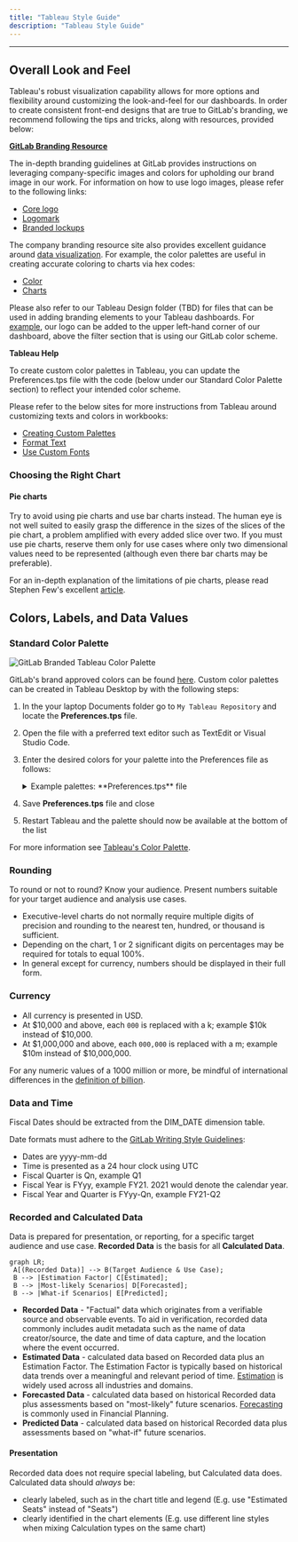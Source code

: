 ```yaml
---
title: "Tableau Style Guide"
description: "Tableau Style Guide"
---
```


---

## Overall Look and Feel

Tableau's robust visualization capability allows for more options and flexibility around customizing the look-and-feel for our dashboards. In order to create consistent front-end designs that are true to GitLab's branding, we recommend following the tips and tricks, along with resources, provided below:

**[GitLab Branding Resource](https://design.gitlab.com/brand/overview/)**

The in-depth branding guidelines at GitLab provides instructions on leveraging company-specific images and colors for upholding our brand image in our work. For information on how to use logo images, please refer to the following links:

- [Core logo](https://design.gitlab.com/brand-logo/core-logo/)
- [Logomark](https://design.gitlab.com/brand-logo/logomark/)
- [Branded lockups](https://design.gitlab.com/brand-logo/branded-lockups/)

The company branding resource site also provides excellent guidance around [data visualization](https://design.gitlab.com/data-visualization/overview/). For example, the color palettes are useful in creating accurate coloring to charts via hex codes:

- [Color](https://design.gitlab.com/data-visualization/color/)
- [Charts](https://design.gitlab.com/data-visualization/charts/)

Please also refer to our Tableau Design folder (TBD) for files that can be used in adding branding elements to your Tableau dashboards. For [example](https://drive.google.com/file/d/1N-6fCA8WTOmNLv3D2hr_zA4fhl4zBS8p/view?usp=sharing), our logo can be added to the upper left-hand corner of our dashboard, above the filter section that is using our GitLab color scheme.

**Tableau Help**

To create custom color palettes in Tableau, you can update the Preferences.tps file with the code (below under our Standard Color Palette section) to reflect your intended color scheme.

Please refer to the below sites for more instructions from Tableau around customizing texts and colors in workbooks:

- [Creating Custom Palettes](https://help.tableau.com/current/pro/desktop/en-us/formatting_create_custom_colors.htm)
- [Format Text](https://help.tableau.com/current/pro/desktop/en-us/formatting_fonts_beta.htm)
- [Use Custom Fonts](https://help.tableau.com/current/pro/desktop/en-us/formatting_create_custom_fonts.htm)

### Choosing the Right Chart

#### Pie charts

Try to avoid using pie charts and use bar charts instead. The human eye is not well suited to easily grasp the difference in the sizes of the slices of the pie chart, a problem amplified with every added slice over two. If you must use pie charts, reserve them only for use cases where only two dimensional values need to be represented (although even there bar charts may be preferable).

For an in-depth explanation of the limitations of pie charts, please read Stephen Few's excellent [article](https://www.perceptualedge.com/articles/visual_business_intelligence/save_the_pies_for_dessert.pdf).

## Colors, Labels, and Data Values

### Standard Color Palette

![GitLab Branded Tableau Color Palette](/images/handbook/enterprise-data/platform/tableau/gitlab_tableau_color_palette.png)

GitLab's brand approved colors can be found [here](https://design.gitlab.com/data-visualization/color/). Custom color palettes can be created in Tableau Desktop by with the following steps:

1. In the your laptop Documents folder go to `My Tableau Repository` and locate the **Preferences.tps** file.
2. Open the file with a preferred text editor such as TextEdit or Visual Studio Code.
3. Enter the desired colors for your palette into the Preferences file as follows:

    <details>
    <summary>Example palettes: **Preferences.tps** file</summary>

    ```xml
    <?xml version='1.0'?>
    <workbook>
    <preferences>

    <color-palette name="GitLab Brand Design" type="regular" >
    <color>#FFFFFF</color>
    <color>#171321</color>
    <color>#FCA326</color>
    <color>#FC6D26</color>
    <color>#E24329</color>
    <color>#A989F5</color>
    <color>#7759C2</color>
    <color>#CEB3EF</color>
    <color>#5943B6</color>
    <color>#2F2A6B</color>
    <color>#232150</color>
    <color>#FDF1DD</color>
    <color>#FFB9C9</color>
    <color>#C5F4EC</color>
    <color>#6FDAC9</color>
    <color>#10B1B1</color>
    <color>#D1D0D3</color>
    <color>#A2A1A6</color>
    <color>#74717A</color>
    <color>#45424D</color>
    <color>#2B2838</color>
    </color-palette>

    <color-palette name="GitLab Palette 1" type="regular">
    <color>#2078D0</color>
    <color>#2D9ED8</color>
    <color>#FCA326</color>
    <color>#FFCC02</color>
    <color>#1DA855</color>
    <color>#A989F5</color>
    <color>#6B4FBB</color>
    <color>#FC6D26</color>
    <color>#B7D5F4</color>
    <color>#E24329</color>
    <color>#7759C2</color>
    <color>#6FDAC9</color>
    <color>#ff9d73</color>
    <color>#AEA5D6</color>
    <color>#5829CB</color>
    <color>#54448A</color>
    <color>#F9980D</color>
    <color>#FF675F</color>
    <color>#CEB3EF</color>
    <color>#E38701</color>
    <color>#FB722D</color>
    <color>#4CEACC</color>
    <color>#FFD1BF</color>
    <color>#FFB9C9</color>
    <color>#D0C5E2</color>
    <color>#D1D0D3</color>
    <color>#BFBFBF</color>
    <color>#A2A1A6</color>
    <color>#74717A</color>
    <color>#45424D</color>
    </color-palette>

    <color-palette name="GitLab Palette 1 Darker" type="regular">
    <color>#075FB6</color>
    <color>#1485BF</color>
    <color>#E4890C</color>
    <color>#E6B200</color>
    <color>#048F3C</color>
    <color>#9070DC</color>
    <color>#5236A1</color>
    <color>#E3540E</color>
    <color>#E6B8A6</color>
    <color>#C82911</color>
    <color>#5F40A9</color>
    <color>#55C2B0</color>
    <color>#E68359</color>
    <color>#958CBD</color>
    <color>#E6A0B0</color>
    <color>#3A2B71</color>
    <color>#E07F00</color>
    <color>#E64D46</color>
    <color>#B59BD6</color>
    <color>#CB6F00</color>
    <color>#E25914</color>
    <color>#33D1B2</color>
    <color>#9EBCDB</color>
    <color>#3F0FB2</color>
    <color>#B7ACC9</color>
    <color>#B8B7BA</color>
    <color>#A6A6A6</color>
    <color>#89888C</color>
    <color>#5A5862</color>
    <color>#2B2934</color>
    </color-palette>

    <color-palette name="GitLab Oranges Purples Greys" type="regular">
    <color>#e24329</color>
    <color>#FCA326</color>
    <color>#fc6d26</color>
    <color>#7759c2</color>
    <color>#b693f0</color>
    <color>#54448A</color>
    <color>#B3B1B6</color>
    <color>#171321</color>
    <color>#45404B</color>
    </color-palette>

    <color-palette name="Transparent" type="regular">
    <color>#FFFFFF00</color>
    </color-palette>

    </preferences>
    </workbook>
    ```

    </details>

4. Save **Preferences.tps** file and close
5. Restart Tableau and the palette should now be available at the bottom of the list

For more information see [Tableau's Color Palette](https://help.tableau.com/current/pro/desktop/en-us/formatting_create_custom_colors.htm).

### Rounding

To round or not to round? Know your audience. Present numbers suitable for your target audience and analysis use cases.

- Executive-level charts do not normally require multiple digits of precision and rounding to the nearest ten, hundred, or thousand is sufficient.
- Depending on the chart, 1 or 2 significant digits on percentages may be required for totals to equal 100%.
- In general except for currency, numbers should be displayed in their full form.

### Currency

- All currency is presented in USD.
- At $10,000 and above, each `000` is replaced with a k; example $10k instead of $10,000.
- At $1,000,000 and above, each `000,000` is replaced with a m; example $10m instead of $10,000,000.

For any numeric values of a 1000 million or more, be mindful of international differences in the [definition of billion](https://pages.ucsd.edu/~dkjordan/cgi-bin/moreabout.pl?tyimuh=bignum).

### Data and Time

Fiscal Dates should be extracted from the DIM_DATE dimension table.

Date formats must adhere to the [GitLab Writing Style Guidelines](/handbook/communication/#writing-style-guidelines):

- Dates are yyyy-mm-dd
- Time is presented as a 24 hour clock using UTC
- Fiscal Quarter is Qn, example Q1
- Fiscal Year is FYyy, example FY21. 2021 would denote the calendar year.
- Fiscal Year and Quarter is FYyy-Qn, example FY21-Q2

### Recorded and Calculated Data

Data is prepared for presentation, or reporting, for a specific target audience and use case. **Recorded Data** is the basis for all **Calculated Data**.

```mermaid
graph LR;
 A[(Recorded Data)] --> B(Target Audience & Use Case);
 B --> |Estimation Factor| C[Estimated];
 B --> |Most-likely Scenarios| D[Forecasted];
 B --> |What-if Scenarios| E[Predicted];
```

- **Recorded Data** - "Factual" data which originates from a verifiable source and observable events. To aid in verification, recorded data commonly includes audit metadata such as the name of data creator/source, the date and time of data capture, and the location where the event occurred.
- **Estimated Data** - calculated data based on Recorded data plus an Estimation Factor. The Estimation Factor is typically based on historical data trends over a meaningful and relevant period of time. [Estimation](https://en.wikipedia.org/wiki/Estimation) is widely used across all industries and domains.
- **Forecasted Data** - calculated data based on historical Recorded data plus assessments based on "most-likely" future scenarios. [Forecasting](https://en.wikipedia.org/wiki/Forecasting) is commonly used in Financial Planning.
- **Predicted Data** - calculated data based on historical Recorded data plus assessments based on "what-if" future scenarios.

#### Presentation

Recorded data does not require special labeling, but Calculated data does. Calculated data should *always* be:

- clearly labeled, such as in the chart title and legend (E.g. use "Estimated Seats" instead of "Seats")
- clearly identified in the chart elements (E.g. use different line styles when mixing Calculation types on the same chart)
